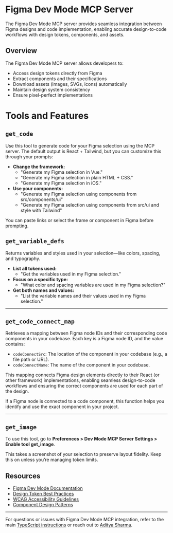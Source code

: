 # Figma Dev Mode MCP Server

The Figma Dev Mode MCP server provides seamless integration between Figma designs and code implementation, enabling accurate design-to-code workflows with design tokens, components, and assets.

## Overview

The Figma Dev Mode MCP server allows developers to:
- Access design tokens directly from Figma
- Extract components and their specifications
- Download assets (images, SVGs, icons) automatically
- Maintain design system consistency
- Ensure pixel-perfect implementations

# Tools and Features

## `get_code`
Use this tool to generate code for your Figma selection using the MCP server. The default output is React + Tailwind, but you can customize this through your prompts:

- **Change the framework:**
  - "Generate my Figma selection in Vue."
  - "Generate my Figma selection in plain HTML + CSS."
  - "Generate my Figma selection in iOS."
- **Use your components:**
  - "Generate my Figma selection using components from src/components/ui"
  - "Generate my Figma selection using components from src/ui and style with Tailwind"

You can paste links or select the frame or component in Figma before prompting.


## `get_variable_defs`
Returns variables and styles used in your selection—like colors, spacing, and typography.

- **List all tokens used:**
  - "Get the variables used in my Figma selection."
- **Focus on a specific type:**
  - "What color and spacing variables are used in my Figma selection?"
- **Get both names and values:**
  - "List the variable names and their values used in my Figma selection."

---

## `get_code_connect_map`
Retrieves a mapping between Figma node IDs and their corresponding code components in your codebase. Each key is a Figma node ID, and the value contains:

- `codeConnectSrc`: The location of the component in your codebase (e.g., a file path or URL).
- `codeConnectName`: The name of the component in your codebase.

This mapping connects Figma design elements directly to their React (or other framework) implementations, enabling seamless design-to-code workflows and ensuring the correct components are used for each part of the design.

If a Figma node is connected to a code component, this function helps you identify and use the exact component in your project.

---

## `get_image`
To use this tool, go to **Preferences > Dev Mode MCP Server Settings > Enable tool get_image**.

This takes a screenshot of your selection to preserve layout fidelity. Keep this on unless you’re managing token limits.

## Resources

- [Figma Dev Mode Documentation](https://help.figma.com/hc/en-us/articles/15023124644247-Guide-to-Dev-Mode)
- [Design Token Best Practices](https://designtokens.org/)
- [WCAG Accessibility Guidelines](https://www.w3.org/WAI/WCAG21/quickref/)
- [Component Design Patterns](../prompts/docs/typescript.md)

---

For questions or issues with Figma Dev Mode MCP integration, refer to the main [TypeScript instructions](../typescript.instructions.md) or reach out to [Aditya Sharma](mailto:aditya.sharma@microsoft.com).
